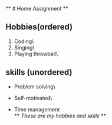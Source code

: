 ** # Home Assignment **
## Hobbies(ordered) 
1. Coding\
2. Singing\
3. Playing throwball\
## skills (unordered) 
- Problem solving\
+ Self-motivated\
* Time management\
** _These are my hobbies and skills_ **
